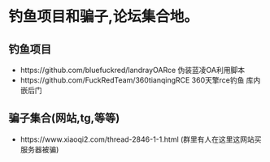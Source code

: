 <h1>钓鱼项目和骗子,论坛集合地。</h2>
<h2>钓鱼项目</h2>
<ul>
  <li>https://github.com/bluefuckred/landrayOARce    伪装蓝凌OA利用脚本</li>
    <li>https://github.com/FuckRedTeam/360tianqingRCE    360天擎rce钓鱼 库内嵌后门</li>
</ul>
<h2>骗子集合(网站,tg,等等)</h2>
<ul>
<li>https://www.xiaoqi2.com/thread-2846-1-1.html   (群里有人在这里这网站买服务器被骗)</li>
</ul>
